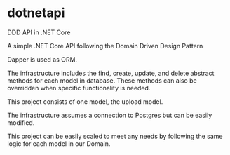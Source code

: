 # dotnetapi
DDD API in .NET Core

A simple .NET Core API following the Domain Driven Design Pattern

Dapper is used as ORM.

The infrastructure includes the find, create, update, and delete abstract methods for each model in database. These methods can also be overridden when specific functionality is needed.

This project consists of one model, the upload model.

The infrastructure assumes a connection to Postgres but can be easily modified.

This project can be easily scaled to meet any needs by following the same logic for each model in our Domain.
